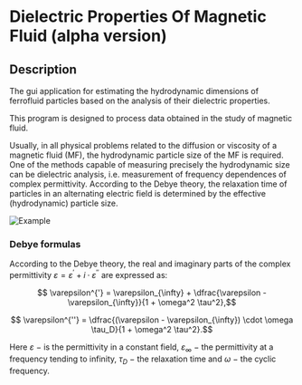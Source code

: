 # Dielectric Properties Of Magnetic Fluid (alpha version)

## Description

The gui application for estimating the hydrodynamic dimensions of ferrofluid particles based on the analysis of their dielectric properties.

This program is designed to process data obtained in the study of magnetic fluid.

Usually, in all physical problems related to the diffusion or viscosity of a magnetic fluid (MF), the hydrodynamic particle size of the MF is required. One of the methods capable of measuring precisely the hydrodynamic size can be dielectric analysis, i.e. measurement of frequency dependences of complex permittivity. According to the Debye theory, the relaxation time of particles in an alternating electric field is determined by the effective (hydrodynamic) particle size.

![Example](images/1.gif)

### Debye formulas
According to the Debye theory, the real and imaginary parts of the complex permittivity $\varepsilon = \varepsilon^{'} + i \cdot \varepsilon^{''}$ are expressed as:

$$ \varepsilon^{'} = \varepsilon_{\infty} + \dfrac{\varepsilon - \varepsilon_{\infty}}{1 + \omega^2 \tau^2},$$

$$ \varepsilon^{''} = \dfrac{(\varepsilon - \varepsilon_{\infty}) \cdot \omega \tau_D}{1 + \omega^2 \tau^2}.$$

Here $\varepsilon$ $-$ is the permittivity in a constant field,  $\varepsilon_{\infty}$ $-$ the permittivity at a frequency tending to infinity, $\tau_D$ $-$ the relaxation time and $\omega$ $-$ the cyclic frequency.
